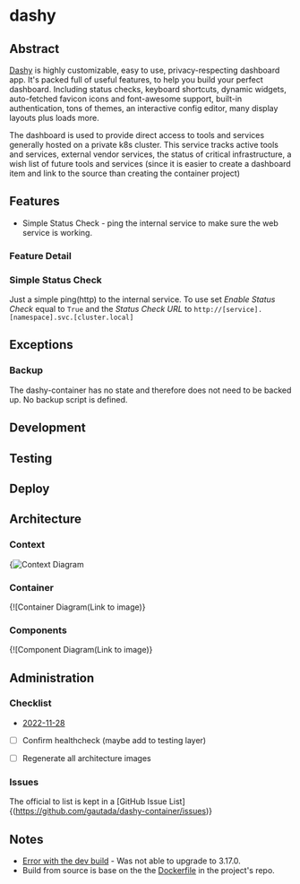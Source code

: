 # dashy

## Abstract

[Dashy](https://dashy.to) is highly customizable, easy to use, privacy-respecting dashboard app.  It's packed full of useful features, to help you build your perfect dashboard. Including status checks, keyboard shortcuts, dynamic widgets, auto-fetched favicon icons and font-awesome support, built-in authentication, tons of themes, an interactive config editor, many display layouts plus loads more.

The dashboard is used to provide direct access to tools and services generally hosted on a private k8s cluster. This service tracks active tools and services, external vendor services, the status of critical infrastructure, a wish list of future tools and services (since it is easier to create a dashboard item and link to the source than creating the container project)

## Features

- Simple Status Check - ping the internal service to make sure the web service is working.

### Feature Detail

### Simple Status Check

Just a simple ping(http) to the internal service.  To use set *Enable Status Check* equal to `True` and the *Status Check URL* to `http://[service].[namespace].svc.[cluster.local]`

## Exceptions

### Backup

The dashy-container has no state and therefore does not need to be backed up.  No backup script is defined.
 
## Development

## Testing

## Deploy

## Architecture

### Context

{![Context Diagram](//www.plantuml.com/plantuml/svg/dP51ZzCm48Nl-HKcGYALslJIqmhHXJI2Gu4LrSAXgYet7YKMZctPOzYezBypLhlDajsoqkOIpvlv9Y_Frnwvmz2gv9NKbGe2sDjYDYrckINntL3T5aOZtE5_kbngS1VxhJKQz2L-qMdUokfI5wmoNTlZoHjsyaEdoV6Xqnux2rVhLUSHsZyb3JZhf8VDzl3112suwpAk9FTZflWEr9Zjvn4vZDaSUKtoQoNrpn6jkW7dZTvlopiy39Yv05yvUdjQZl2OFNx_9Ip1voJFVqRFGtsu4Q5gzFEkQCMwcB4RnJNUVbvkiWRH-glfr4Q5Kfru54hkybfY4tQvD9Jyv7vyIjvGeWAMde9d2ybhnrisOGlkcwutc2R9CRqi3PxACKjlutkK78F9KX61g4ToPxWJiH3tHLxpW19SRbpzWEBMAbbnb4R7yVV_bkl6UDmyYSQBo5Aoy4jM46TN_J4uHHb4DXUc9VyvAa5ayWtKsNzl-Bk4tzHzkbaAYQTcBmvSB-asdfjP8SVWMT50zMZs_1lzhcJrwUkFxRByM7vPPAFa6hG8hVeB)

### Container

{![Container Diagram(Link to image)}

### Components

{![Component Diagram(Link to image)}

## Administration

### Checklist

- [2022-11-28](https://github.com/gautada/dashy-container/issues/6)
- [ ] Confirm healthcheck (maybe add to testing layer)
- [ ] Regenerate all architecture images


### Issues

The official to list is kept in a [GitHub Issue List]{(https://github.com/gautada/dashy-container/issues)}

## Notes

- [Error with the dev build](https://github.com/gautada/dashy-container/issues/5) - Was not able to upgrade to 3.17.0.
- Build from source is base on the the [Dockerfile](https://github.com/Lissy93/dashy/blob/master/Dockerfile) in the project's repo.





